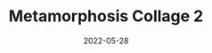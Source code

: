 ---
layout: "work-post-paper-gallery.njk"
title: "Metamorphosis Collage 2"
type: "BlogPosting"
priority: "0.5"
date: 2022-05-28
year: "2022"
tags: ["worksonpaper"]
description: "Metamorphosis Collage 2"

gallery:
  - url: "/assets/img/works/works-on-paper/metamorphosis/2/1.jpg"
    title: "Works on Paper"
    alt: "Collage on recycled paper"
  - url: "/assets/img/works/works-on-paper/metamorphosis/2/2.jpg"
    title: "Works on Paper"
    alt: "Collage on recycled paper"
  - url: "/assets/img/works/works-on-paper/metamorphosis/2/3.jpg"
    title: "Works on Paper"
    alt: "Collage on recycled paper"
  - url: "/assets/img/works/works-on-paper/metamorphosis/2/4.jpg"
    title: "Works on Paper"
    alt: "Collage on recycled paper"
  - url: "/assets/img/works/works-on-paper/metamorphosis/2/5.jpg"
    title: "Works on Paper"
    alt: "Collage on recycled paper"
  - url: "/assets/img/works/works-on-paper/metamorphosis/2/6.jpg"
    title: "Works on Paper"
    alt: "Collage on recycled paper"
  - url: "/assets/img/works/works-on-paper/metamorphosis/2/7.jpg"
    title: "Works on Paper"
    alt: "Collage on recycled paper"
  - url: "/assets/img/works/works-on-paper/metamorphosis/2/8.jpg"
    title: "Works on Paper"
    alt: "Collage on recycled paper"
  - url: "/assets/img/works/works-on-paper/metamorphosis/2/9.jpg"
    title: "Works on Paper"
    alt: "Collage on recycled paper"
  - url: "/assets/img/works/works-on-paper/metamorphosis/2/10.jpg"
    title: "Works on Paper"
    alt: "Collage on recycled paper"
  - url: "/assets/img/works/works-on-paper/metamorphosis/2/11.jpg"
    title: "Works on Paper"
    alt: "Collage on recycled paper"
  - url: "/assets/img/works/works-on-paper/metamorphosis/2/12.jpg"
    title: "Works on Paper"
    alt: "Collage on recycled paper"
  - url: "/assets/img/works/works-on-paper/metamorphosis/2/13.jpg"
    title: "Works on Paper"
    alt: "Collage on recycled paper"
  - url: "/assets/img/works/works-on-paper/metamorphosis/2/14.jpg"
    title: "Works on Paper"
    alt: "Collage on recycled paper"
  - url: "/assets/img/works/works-on-paper/metamorphosis/2/15.jpg"
    title: "Works on Paper"
    alt: "Collage on recycled paper"
  - url: "/assets/img/works/works-on-paper/metamorphosis/2/16.jpg"
    title: "Works on Paper"
    alt: "Collage on recycled paper"
  - url: "/assets/img/works/works-on-paper/metamorphosis/2/17.jpg"
    title: "Works on Paper"
    alt: "Collage on recycled paper"
  - url: "/assets/img/works/works-on-paper/metamorphosis/2/18.jpg"
    title: "Works on Paper"
    alt: "Collage on recycled paper"
  - url: "/assets/img/works/works-on-paper/metamorphosis/2/19.jpg"
    title: "Works on Paper"
    alt: "Collage on recycled paper"
  - url: "/assets/img/works/works-on-paper/metamorphosis/2/20.jpg"
    title: "Works on Paper"
    alt: "Collage on recycled paper"
  - url: "/assets/img/works/works-on-paper/metamorphosis/2/21.jpg"
    title: "Works on Paper"
    alt: "Collage on recycled paper"
  - url: "/assets/img/works/works-on-paper/metamorphosis/2/22.jpg"
    title: "Works on Paper"
    alt: "Collage on recycled paper"
  - url: "/assets/img/works/works-on-paper/metamorphosis/2/23.jpg"
    title: "Works on Paper"
    alt: "Collage on recycled paper"
  - url: "/assets/img/works/works-on-paper/metamorphosis/2/24.jpg"
    title: "Works on Paper"
    alt: "Collage on recycled paper"
  - url: "/assets/img/works/works-on-paper/metamorphosis/2/25.jpg"
    title: "Works on Paper"
    alt: "Collage on recycled paper"
  - url: "/assets/img/works/works-on-paper/metamorphosis/2/26.jpg"
    title: "Works on Paper"
    alt: "Collage on recycled paper"
  - url: "/assets/img/works/works-on-paper/metamorphosis/2/27.jpg"
    title: "Works on Paper"
    alt: "Collage on recycled paper"
  - url: "/assets/img/works/works-on-paper/metamorphosis/2/28.jpg"
    title: "Works on Paper"
    alt: "Collage on recycled paper"
  - url: "/assets/img/works/works-on-paper/metamorphosis/2/29.jpg"
    title: "Works on Paper"
    alt: "Collage on recycled paper"
  - url: "/assets/img/works/works-on-paper/metamorphosis/2/30.jpg"
    title: "Works on Paper"
    alt: "Collage on recycled paper"
  - url: "/assets/img/works/works-on-paper/metamorphosis/2/31.jpg"
    title: "Works on Paper"
    alt: "Collage on recycled paper"
  - url: "/assets/img/works/works-on-paper/metamorphosis/2/32.jpg"
    title: "Works on Paper"
    alt: "Collage on recycled paper"
  - url: "/assets/img/works/works-on-paper/metamorphosis/2/33.jpg"
    title: "Works on Paper"
    alt: "Collage on recycled paper"
  - url: "/assets/img/works/works-on-paper/metamorphosis/2/34.jpg"
    title: "Works on Paper"
    alt: "Collage on recycled paper"
  - url: "/assets/img/works/works-on-paper/metamorphosis/2/35.jpg"
    title: "Works on Paper"
    alt: "Collage on recycled paper"
  - url: "/assets/img/works/works-on-paper/metamorphosis/2/36.jpg"
    title: "Works on Paper"
    alt: "Collage on recycled paper"
  - url: "/assets/img/works/works-on-paper/metamorphosis/2/37.jpg"
    title: "Works on Paper"
    alt: "Collage on recycled paper"
  - url: "/assets/img/works/works-on-paper/metamorphosis/2/38.jpg"
    title: "Works on Paper"
    alt: "Collage on recycled paper"
  - url: "/assets/img/works/works-on-paper/metamorphosis/2/39.jpg"
    title: "Works on Paper"
    alt: "Collage on recycled paper"
  - url: "/assets/img/works/works-on-paper/metamorphosis/2/40.jpg"
    title: "Works on Paper"
    alt: "Collage on recycled paper"
  - url: "/assets/img/works/works-on-paper/metamorphosis/2/41.jpg"
    title: "Works on Paper"
    alt: "Collage on recycled paper"
  - url: "/assets/img/works/works-on-paper/metamorphosis/2/42.jpg"
    title: "Works on Paper"
    alt: "Collage on recycled paper"
  - url: "/assets/img/works/works-on-paper/metamorphosis/2/43.jpg"
    title: "Works on Paper"
    alt: "Collage on recycled paper"
  - url: "/assets/img/works/works-on-paper/metamorphosis/2/44.jpg"
    title: "Works on Paper"
    alt: "Collage on recycled paper"
  - url: "/assets/img/works/works-on-paper/metamorphosis/2/45.jpg"
    title: "Works on Paper"
    alt: "Collage on recycled paper"
  - url: "/assets/img/works/works-on-paper/metamorphosis/2/46.jpg"
    title: "Works on Paper"
    alt: "Collage on recycled paper"
  - url: "/assets/img/works/works-on-paper/metamorphosis/2/47.jpg"
    title: "Works on Paper"
    alt: "Collage on recycled paper"
  - url: "/assets/img/works/works-on-paper/metamorphosis/2/48.jpg"
    title: "Works on Paper"
    alt: "Collage on recycled paper"
  - url: "/assets/img/works/works-on-paper/metamorphosis/2/49.jpg"
    title: "Works on Paper"
    alt: "Collage on recycled paper"
  - url: "/assets/img/works/works-on-paper/metamorphosis/2/50.jpg"
    title: "Works on Paper"
    alt: "Collage on recycled paper"
  - url: "/assets/img/works/works-on-paper/metamorphosis/2/51.jpg"
    title: "Works on Paper"
    alt: "Collage on recycled paper"
  - url: "/assets/img/works/works-on-paper/metamorphosis/2/52.jpg"
    title: "Works on Paper"
    alt: "Collage on recycled paper"
  - url: "/assets/img/works/works-on-paper/metamorphosis/2/53.jpg"
    title: "Works on Paper"
    alt: "Collage on recycled paper"
  - url: "/assets/img/works/works-on-paper/metamorphosis/2/54.jpg"
    title: "Works on Paper"
    alt: "Collage on recycled paper"
  - url: "/assets/img/works/works-on-paper/metamorphosis/2/55.jpg"
    title: "Works on Paper"
    alt: "Collage on recycled paper"
  - url: "/assets/img/works/works-on-paper/metamorphosis/2/56.jpg"
    title: "Works on Paper"
    alt: "Collage on recycled paper"
  - url: "/assets/img/works/works-on-paper/metamorphosis/2/57.jpg"
    title: "Works on Paper"
    alt: "Collage on recycled paper"
  - url: "/assets/img/works/works-on-paper/metamorphosis/2/58.jpg"
    title: "Works on Paper"
    alt: "Collage on recycled paper"
  - url: "/assets/img/works/works-on-paper/metamorphosis/2/59.jpg"
    title: "Works on Paper"
    alt: "Collage on recycled paper"
  - url: "/assets/img/works/works-on-paper/metamorphosis/2/60.jpg"
    title: "Works on Paper"
    alt: "Collage on recycled paper"
  - url: "/assets/img/works/works-on-paper/metamorphosis/2/61.jpg"
    title: "Works on Paper"
    alt: "Collage on recycled paper"
  - url: "/assets/img/works/works-on-paper/metamorphosis/2/62.jpg"
    title: "Works on Paper"
    alt: "Collage on recycled paper"
  - url: "/assets/img/works/works-on-paper/metamorphosis/2/63.jpg"
    title: "Works on Paper"
    alt: "Collage on recycled paper"
  - url: "/assets/img/works/works-on-paper/metamorphosis/2/64.jpg"
    title: "Works on Paper"
    alt: "Collage on recycled paper"
  - url: "/assets/img/works/works-on-paper/metamorphosis/2/65.jpg"
    title: "Works on Paper"
    alt: "Collage on recycled paper"
  - url: "/assets/img/works/works-on-paper/metamorphosis/2/66.jpg"
    title: "Works on Paper"
    alt: "Collage on recycled paper"
  - url: "/assets/img/works/works-on-paper/metamorphosis/2/67.jpg"
    title: "Works on Paper"
    alt: "Collage on recycled paper"
  - url: "/assets/img/works/works-on-paper/metamorphosis/2/68.jpg"
    title: "Works on Paper"
    alt: "Collage on recycled paper"
  - url: "/assets/img/works/works-on-paper/metamorphosis/2/69.jpg"
    title: "Works on Paper"
    alt: "Collage on recycled paper"
  - url: "/assets/img/works/works-on-paper/metamorphosis/2/70.jpg"
    title: "Works on Paper"
    alt: "Collage on recycled paper"
  - url: "/assets/img/works/works-on-paper/metamorphosis/2/71.jpg"
    title: "Works on Paper"
    alt: "Collage on recycled paper"
  - url: "/assets/img/works/works-on-paper/metamorphosis/2/72.jpg"
    title: "Works on Paper"
    alt: "Collage on recycled paper"
  - url: "/assets/img/works/works-on-paper/metamorphosis/2/73.jpg"
    title: "Works on Paper"
    alt: "Collage on recycled paper"
  - url: "/assets/img/works/works-on-paper/metamorphosis/2/74.jpg"
    title: "Works on Paper"
    alt: "Collage on recycled paper"
  - url: "/assets/img/works/works-on-paper/metamorphosis/2/75.jpg"
    title: "Works on Paper"
    alt: "Collage on recycled paper"
  - url: "/assets/img/works/works-on-paper/metamorphosis/2/76.jpg"
    title: "Works on Paper"
    alt: "Collage on recycled paper"
---